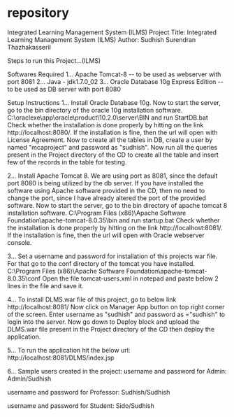 # repository
Integrated Learning Management System (ILMS)
	Project Title: Integrated Learning Management System (ILMS)
	Author: Sudhish Surendran Thazhakasseril


Steps to run this Project...(ILMS)

Softwares Required
1... Apache Tomcat-8 -- to be used as webserver with port 8081
2... Java  - jdk1.7.0_02
3... Oracle Database 10g Express Edition -- to be used as DB server with port 8080



Setup Instructions
1... Install Oracle Database 10g. Now to start the server, go to the bin directory of the oracle 10g installation software.
C:\oraclexe\app\oracle\product\10.2.0\server\BIN
and run StartDB.bat
Check whether the installation is done properly by hitting on the link http://localhost:8080/. If the installation is fine, then the url will open with License Agreement.
Now to create all the tables in DB, create a user by named "mcaproject" and password as "sudhish". Now run all the queries present in the Project directory of the CD to create all the table and insert few of the records in the table for testing.

2... Install Apache Tomcat 8. We are using port as 8081, since the default port 8080 is being utilized by the db server. If you have installed the software using Apache software provided in the CD, then no need to change the port, since I have already altered the port of the provided software.
Now to start the server, go to the bin directory of apache tomcat 8 installation software.
C:\Program Files (x86)\Apache Software Foundation\apache-tomcat-8.0.35\bin
and run startup.bat
Check whether the installation is done properly by hitting on the link http://localhost:8081/. If the installation is fine, then the url will open with Oracle webserver console.

3... Set a username and password for installation of this projects war file. For that go to the conf directory of the tomcat you have installed.
C:\Program Files (x86)\Apache Software Foundation\apache-tomcat-8.0.35\conf
Open the file tomcat-users.xml in notepad and paste below 2 lines in the file and save it.
<role rolename="manager-gui"/>
<user username="sudhish" password="sudhish" roles="manager-gui"/>

4... To install DLMS.war file of this project, go to below link
http://localhost:8081/
Now click on Manager App button on top right corner of the screen. Enter username as "sudhish" and password as ="sudhish" to login into the server.
Now go down to Deploy block and upload the DLMS.war file present in the Project directory of the CD then deploy the application.

5... To run the application hit the below url:
http://localhost:8081/DLMS/index.jsp

6... Sample users created in the project:
username and password for Admin:
Admin/Sudhish

username and password for Professor:
Sudhish/Sudhish

username and password for Student:
Sido/Sudhish
